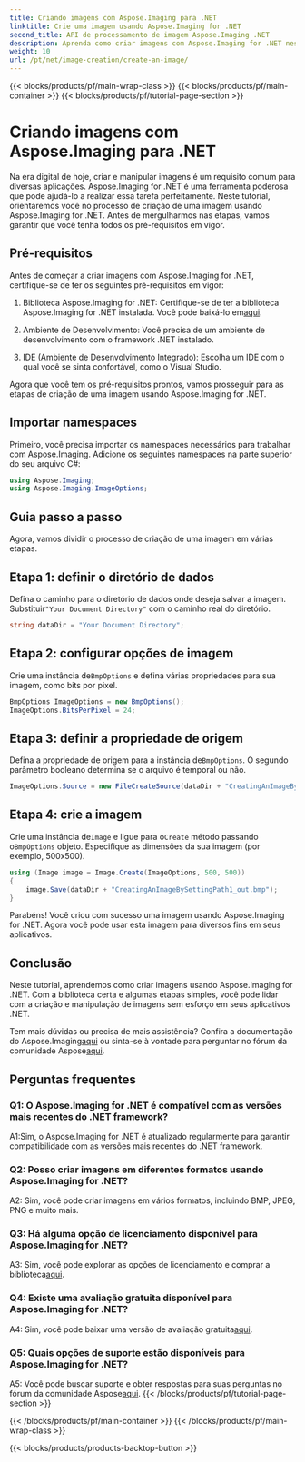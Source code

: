 ```yaml
---
title: Criando imagens com Aspose.Imaging para .NET
linktitle: Crie uma imagem usando Aspose.Imaging for .NET
second_title: API de processamento de imagem Aspose.Imaging .NET
description: Aprenda como criar imagens com Aspose.Imaging for .NET neste tutorial abrangente.
weight: 10
url: /pt/net/image-creation/create-an-image/
---
```


{{< blocks/products/pf/main-wrap-class >}}
{{< blocks/products/pf/main-container >}}
{{< blocks/products/pf/tutorial-page-section >}}

# Criando imagens com Aspose.Imaging para .NET

Na era digital de hoje, criar e manipular imagens é um requisito comum para diversas aplicações. Aspose.Imaging for .NET é uma ferramenta poderosa que pode ajudá-lo a realizar essa tarefa perfeitamente. Neste tutorial, orientaremos você no processo de criação de uma imagem usando Aspose.Imaging for .NET. Antes de mergulharmos nas etapas, vamos garantir que você tenha todos os pré-requisitos em vigor.

## Pré-requisitos

Antes de começar a criar imagens com Aspose.Imaging for .NET, certifique-se de ter os seguintes pré-requisitos em vigor:

1. Biblioteca Aspose.Imaging for .NET: Certifique-se de ter a biblioteca Aspose.Imaging for .NET instalada. Você pode baixá-lo em[aqui](https://releases.aspose.com/imaging/net/).

2. Ambiente de Desenvolvimento: Você precisa de um ambiente de desenvolvimento com o framework .NET instalado.

3. IDE (Ambiente de Desenvolvimento Integrado): Escolha um IDE com o qual você se sinta confortável, como o Visual Studio.

Agora que você tem os pré-requisitos prontos, vamos prosseguir para as etapas de criação de uma imagem usando Aspose.Imaging for .NET.

## Importar namespaces

Primeiro, você precisa importar os namespaces necessários para trabalhar com Aspose.Imaging. Adicione os seguintes namespaces na parte superior do seu arquivo C#:


```csharp
using Aspose.Imaging;
using Aspose.Imaging.ImageOptions;
```

## Guia passo a passo

Agora, vamos dividir o processo de criação de uma imagem em várias etapas.

## Etapa 1: definir o diretório de dados

 Defina o caminho para o diretório de dados onde deseja salvar a imagem. Substituir`"Your Document Directory"` com o caminho real do diretório.

```csharp
string dataDir = "Your Document Directory";
```

## Etapa 2: configurar opções de imagem

 Crie uma instância de`BmpOptions` e defina várias propriedades para sua imagem, como bits por pixel.

```csharp
BmpOptions ImageOptions = new BmpOptions();
ImageOptions.BitsPerPixel = 24;
```

## Etapa 3: definir a propriedade de origem

Defina a propriedade de origem para a instância de`BmpOptions`. O segundo parâmetro booleano determina se o arquivo é temporal ou não.

```csharp
ImageOptions.Source = new FileCreateSource(dataDir + "CreatingAnImageBySettingPath_out.bmp", false);
```

## Etapa 4: crie a imagem

 Crie uma instância de`Image` e ligue para o`Create` método passando o`BmpOptions` objeto. Especifique as dimensões da sua imagem (por exemplo, 500x500).

```csharp
using (Image image = Image.Create(ImageOptions, 500, 500))
{
    image.Save(dataDir + "CreatingAnImageBySettingPath1_out.bmp");
}
```

Parabéns! Você criou com sucesso uma imagem usando Aspose.Imaging for .NET. Agora você pode usar esta imagem para diversos fins em seus aplicativos.

## Conclusão

Neste tutorial, aprendemos como criar imagens usando Aspose.Imaging for .NET. Com a biblioteca certa e algumas etapas simples, você pode lidar com a criação e manipulação de imagens sem esforço em seus aplicativos .NET.

 Tem mais dúvidas ou precisa de mais assistência? Confira a documentação do Aspose.Imaging[aqui](https://reference.aspose.com/imaging/net/) ou sinta-se à vontade para perguntar no fórum da comunidade Aspose[aqui](https://forum.aspose.com/).

## Perguntas frequentes

### Q1: O Aspose.Imaging for .NET é compatível com as versões mais recentes do .NET framework?

A1:Sim, o Aspose.Imaging for .NET é atualizado regularmente para garantir compatibilidade com as versões mais recentes do .NET framework.

### Q2: Posso criar imagens em diferentes formatos usando Aspose.Imaging for .NET?

A2: Sim, você pode criar imagens em vários formatos, incluindo BMP, JPEG, PNG e muito mais.

### Q3: Há alguma opção de licenciamento disponível para Aspose.Imaging for .NET?

 A3: Sim, você pode explorar as opções de licenciamento e comprar a biblioteca[aqui](https://purchase.aspose.com/buy).

### Q4: Existe uma avaliação gratuita disponível para Aspose.Imaging for .NET?

 A4: Sim, você pode baixar uma versão de avaliação gratuita[aqui](https://releases.aspose.com/imaging/net/).

### Q5: Quais opções de suporte estão disponíveis para Aspose.Imaging for .NET?

 A5: Você pode buscar suporte e obter respostas para suas perguntas no fórum da comunidade Aspose[aqui](https://forum.aspose.com/).
{{< /blocks/products/pf/tutorial-page-section >}}

{{< /blocks/products/pf/main-container >}}
{{< /blocks/products/pf/main-wrap-class >}}

{{< blocks/products/products-backtop-button >}}

